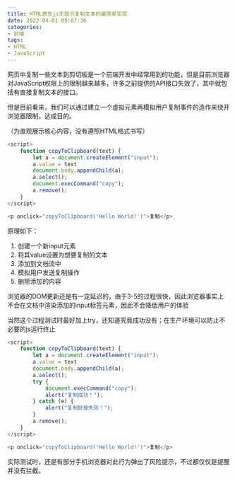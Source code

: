 ```yaml
---
title: HTML原生js无提示复制文本的最简单实现
date: 2022-04-01 09:07:36
categories:
- 前端
tags:
- HTML
- JavaScript
---
```


网页中复制一些文本到剪切板是一个前端开发中经常用到的功能，但是目前浏览器对JavaScript权限上的限制越来越多，许多之前提供的API接口失效了，其中就包括有直接复制文本的接口。

但是目前看来，我们可以通过建立一个虚拟元素再模拟用户复制事件的造作来绕开浏览器限制，达成目的。

（为直观展示核心内容，没有遵照HTML格式书写）

```javascript
<script>
	function copyToClipboard(text) {
		let a = document.createElement("input");
		a.value = text
		document.body.appendChild(a);
		a.select();
		document.execCommand("copy");
		a.remove();
	}
</script>

<p onclick="copyToClipboard('Hello World!')">复制</p>
```

原理如下：
1. 创建一个新input元素
2. 将其value设置为想要复制的文本
3. 添加到文档流中
4. 模拟用户发送复制操作
5. 删除添加的内容

浏览器的DOM更新还是有一定延迟的，由于3-5的过程很快，因此浏览器事实上不会在文档中渲染添加的input标签元素，因此不会降低用户的体验

当然这个过程测试时最好加上try，还知道究竟成功没有；在生产环境可以防止不必要的js运行终止

```javascript
<script>
    function copyToClipboard(text) {
        let a = document.createElement("input");
        a.value = text
        document.body.appendChild(a);
        a.select();
        try {
            document.execCommand("copy");
            alert("复制成功！");
        } catch (e) {
            alert("复制链接失败！");
        }
        a.remove();
    }
</script>

<p onclick="copyToClipboard('Hello World!')">复制</p>
```

实际测试时，还是有部分手机浏览器对此行为弹出了风险提示，不过都仅仅是提醒并没有拦截。

